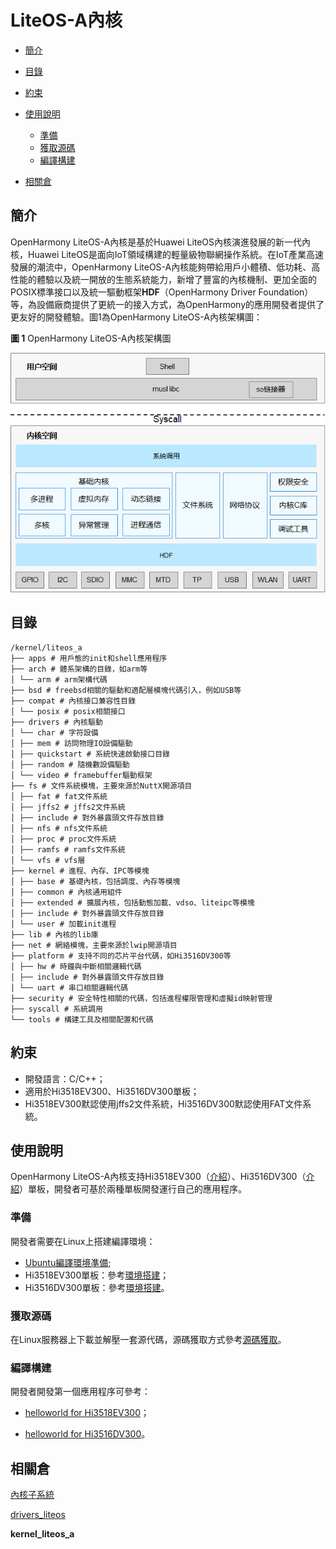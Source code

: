 # LiteOS-A內核<a name="ZH-CN_TOPIC_0000001096612501"></a>

- [簡介](#section11660541593)
- [目錄](#section161941989596)
- [約束](#section119744591305)
- [使用說明](#section741617511812)
    - [準備](#section1579912573329)
    - [獲取源碼](#section11443189655)
    - [編譯構建](#section2081013992812)

- [相關倉](#section1371113476307)

## 簡介<a name="section11660541593"></a>

OpenHarmony LiteOS-A內核是基於Huawei LiteOS內核演進發展的新一代內核，Huawei LiteOS是面向IoT領域構建的輕量級物聯網操作系統。在IoT產業高速發展的潮流中，OpenHarmony LiteOS-A內核能夠帶給用戶小體積、低功耗、高性能的體驗以及統一開放的生態系統能力，新增了豐富的內核機制、更加全面的POSIX標準接口以及統一驅動框架**HDF**（OpenHarmony Driver Foundation）等，為設備廠商提供了更統一的接入方式，為OpenHarmony的應用開發者提供了更友好的開發體驗。圖1為OpenHarmony LiteOS-A內核架構圖：

**圖 1** OpenHarmony LiteOS-A內核架構圖<a name="fig27311582210"></a>

![](figures/OpenHarmony-LiteOS-A内核架构图.png "OpenHarmony-LiteOS-A內核架構圖")

## 目錄<a name="section161941989596"></a>

```
/kernel/liteos_a
├── apps # 用戶態的init和shell應用程序
├── arch # 體系架構的目錄，如arm等
│ └── arm # arm架構代碼
├── bsd # freebsd相關的驅動和適配層模塊代碼引入，例如USB等
├── compat # 內核接口兼容性目錄
│ └── posix # posix相關接口
├── drivers # 內核驅動
│ └── char # 字符設備
│ ├── mem # 訪問物理IO設備驅動
│ ├── quickstart # 系統快速啟動接口目錄
│ ├── random # 隨機數設備驅動
│ └── video # framebuffer驅動框架
├── fs # 文件系統模塊，主要來源於NuttX開源項目
│ ├── fat # fat文件系統
│ ├── jffs2 # jffs2文件系統
│ ├── include # 對外暴露頭文件存放目錄
│ ├── nfs # nfs文件系統
│ ├── proc # proc文件系統
│ ├── ramfs # ramfs文件系統
│ └── vfs # vfs層
├── kernel # 進程、內存、IPC等模塊
│ ├── base # 基礎內核，包括調度、內存等模塊
│ ├── common # 內核通用組件
│ ├── extended # 擴展內核，包括動態加載、vdso、liteipc等模塊
│ ├── include # 對外暴露頭文件存放目錄
│ └── user # 加載init進程
├── lib # 內核的lib庫
├── net # 網絡模塊，主要來源於lwip開源項目
├── platform # 支持不同的芯片平台代碼，如Hi3516DV300等
│ ├── hw # 時鐘與中斷相關邏輯代碼
│ ├── include # 對外暴露頭文件存放目錄
│ └── uart # 串口相關邏輯代碼
├── security # 安全特性相關的代碼，包括進程權限管理和虛擬id映射管理
├── syscall # 系統調用
└── tools # 構建工具及相關配置和代碼
```

## 約束<a name="section119744591305"></a>

- 開發語言：C/C++；
- 適用於Hi3518EV300、Hi3516DV300單板；
- Hi3518EV300默認使用jffs2文件系統，Hi3516DV300默認使用FAT文件系統。

## 使用說明<a name="section741617511812"></a>

OpenHarmony LiteOS-A內核支持Hi3518EV300（[介紹](https://gitee.com/openharmony/docs/blob/master/zh-cn/device-dev/quick-start/quickstart-lite-introduction-hi3518.md)）、Hi3516DV300（[介紹](https://gitee.com/openharmony/docs/blob/master/zh-cn/device-dev/quick-start/quickstart-lite-introduction-hi3516.md)）單板，開發者可基於兩種單板開發運行自己的應用程序。

### 準備<a name="section1579912573329"></a>

開發者需要在Linux上搭建編譯環境：

- [Ubuntu編譯環境凖備](https://gitee.com/openharmony/docs/blob/master/zh-cn/device-dev/quick-start/quickstart-lite-env-setup.md);
- Hi3518EV300單板：參考[環境搭建](https://gitee.com/openharmony/docs/blob/master/zh-cn/device-dev/quick-start/quickstart-lite-steps-hi3518-setting.md)；
- Hi3516DV300單板：參考[環境搭建](https://gitee.com/openharmony/docs/blob/master/zh-cn/device-dev/quick-start/quickstart-lite-steps-hi3516-setting.md)。

### 獲取源碼<a name="section11443189655"></a>

在Linux服務器上下載並解壓一套源代碼，源碼獲取方式參考[源碼獲取](https://gitee.com/openharmony/docs/blob/master/zh-cn/device-dev/get-code/sourcecode-acquire.md)。

### 編譯構建<a name="section2081013992812"></a>

開發者開發第一個應用程序可參考：

- [helloworld for Hi3518EV300](https://gitee.com/openharmony/docs/blob/master/zh-cn/device-dev/quick-start/quickstart-lite-steps-hi3518-running.md)；

- [helloworld for Hi3516DV300](https://gitee.com/openharmony/docs/blob/master/zh-cn/device-dev/quick-start/quickstart-lite-steps-hi3516-running.md)。

## 相關倉<a name="section1371113476307"></a>

[內核子系統](https://gitee.com/openharmony/docs/blob/master/zh-cn/readme/%E5%86%85%E6%A0%B8%E5%AD%90%E7%B3%BB%E7%BB%9F.md)

[drivers\_liteos](https://gitee.com/openharmony/drivers_liteos/blob/master/README_zh.md)

**kernel\_liteos\_a** 
